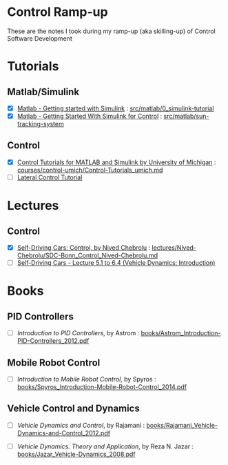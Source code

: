 # Control Ramp-up

These are the notes I took during my ramp-up (aka skilling-up) of Control Software Development

# Tutorials

## Matlab/Simulink

- [X] [Matlab - Getting started with Simulink](https://youtube.com/playlist?list=PL484BA2AD3AE4C2D0&feature=shared) : [src/matlab/0_simulink-tutorial](src/matlab/0_simulink-tutorial)
- [X] [Matlab - Getting Started With Simulink for Control](https://es.mathworks.com/matlabcentral/fileexchange/73257-getting-started-with-simulink-for-controls-example-files?s_eid=PSM_15028) : [src/matlab/sun-tracking-system](src/matlab/sun-tracking-system)

## Control

- [X] [Control Tutorials for MATLAB and Simulink by University of Michigan](https://ctms.engin.umich.edu/CTMS/index.php?aux=Home) : [courses/control-umich/Control-Tutorials_umich.md](courses/control-umich/Control-Tutorials_umich.md)
- [ ] [Lateral Control Tutorial](https://es.mathworks.com/help/driving/ug/lateral-control-tutorial.html)
# Lectures

## Control

- [X] [Self-Driving Cars: Control, by Nived Chebrolu](https://www.youtube.com/watch?v=XmjjmnDcduU&t) : [lectures/Nived-Chebrolu/SDC-Bonn_Control_Nived-Chebrolu.md](lectures/Nived-Chebrolu/SDC-Bonn_Control_Nived-Chebrolu.md)
- [ ] [Self-Driving Cars - Lecture 5.1 to 6.4 (Vehicle Dynamics: Introduction)](https://youtu.be/wuUUN_DvYP4)
# Books

## PID Controllers

- [ ] _Introduction to PID Controllers_, by Astrom : [books/Astrom_Introduction-PID-Controllers_2012.pdf](books/Astrom_Introduction-PID-Controllers_2012.pdf)

## Mobile Robot Control

- [ ] _Introduction to Mobile Robot Control_, by Spyros : [books/Spyros_Introduction-Mobile-Robot-Control_2014.pdf](books/Spyros_Introduction-Mobile-Robot-Control_2014.pdf)

## Vehicle Control and Dynamics

- [ ] _Vehicle Dynamics and Control_, by Rajamani : [books/Rajamani_Vehicle-Dynamics-and-Control_2012.pdf](books/Rajamani_Vehicle-Dynamics-and-Control_2012.pdf)
- [ ] _Vehicle Dynamics. Theory and Application_, by Reza N. Jazar : [books/Jazar_Vehicle-Dynamics_2008.pdf](books/Jazar_Vehicle-Dynamics_2008.pdf)

